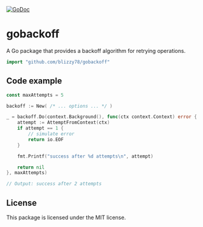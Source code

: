 [![GoDoc](https://pkg.go.dev/badge/github.com/blizzy78/gobackoff)](https://pkg.go.dev/github.com/blizzy78/gobackoff)


gobackoff
=========

A Go package that provides a backoff algorithm for retrying operations.

```go
import "github.com/blizzy78/gobackoff"
```


Code example
------------

```go
const maxAttempts = 5

backoff := New( /* ... options ... */ )

_ = backoff.Do(context.Background(), func(ctx context.Context) error {
	attempt := AttemptFromContext(ctx)
	if attempt == 1 {
		// simulate error
		return io.EOF
	}

	fmt.Printf("success after %d attempts\n", attempt)

	return nil
}, maxAttempts)

// Output: success after 2 attempts
```


License
-------

This package is licensed under the MIT license.
